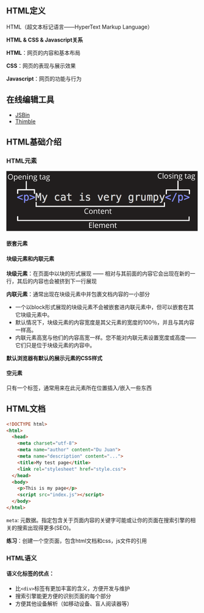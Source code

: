 ## HTML定义
HTML（超文本标记语言——HyperText Markup Language）

**HTML & CSS & Javascript关系**

**HTML**：网页的内容和基本布局

**CSS**：网页的表现与展示效果

**Javascript**：网页的功能与行为

## 在线编辑工具
- [JSBin](http://jsbin.com/?html,js,output)
- [Thimble](https://thimble.mozilla.org/zh-CN/)

## HTML基础介绍
### HTML元素
![HTML 元素](/images/html-element.png)

#### 嵌套元素

#### 块级元素和内联元素
**块级元素**：在页面中以块的形式展现 —— 相对与其前面的内容它会出现在新的一行，其后的内容也会被挤到下一行展现

**内联元素**：通常出现在块级元素中并包裹文档内容的一小部分

- 一个以block形式展现的块级元素不会被嵌套进内联元素中，但可以嵌套在其它块级元素中。
- 默认情况下，块级元素的内容宽度是其父元素的宽度的100％，并且与其内容一样高。
- 内联元素高宽与他们的内容高宽一样。您不能对内联元素设置宽度或高度——它们只是位于块级元素的内容中。

**默认浏览器有默认的展示元素的CSS样式**

#### 空元素
只有一个标签，通常用来在此元素所在位置插入/嵌入一些东西

## HTML文档
```html
<!DOCTYPE html>
<html>
  <head>
    <meta charset="utf-8">
    <meta name="author" content="Du Juan">
    <meta name="description" content="...">
    <title>My test page</title>
    <link rel="stylesheet" href="style.css">
  </head>
  <body>
    <p>This is my page</p>
    <script src="index.js"></script>
  </body>
</html>
``` 

`meta`: 元数据。指定包含关于页面内容的关键字可能或让你的页面在搜索引擎的相关的搜索出现得更多(SEO)。

**练习**：创建一个空页面，包含html文档和css，js文件的引用

### HTML语义

#### 语义化标签的优点：
- 比`<div>`标签有更加丰富的含义，方便开发与维护
- 搜索引擎能更方便的识别页面的每个部分
- 方便其他设备解析（如移动设备、盲人阅读器等）

